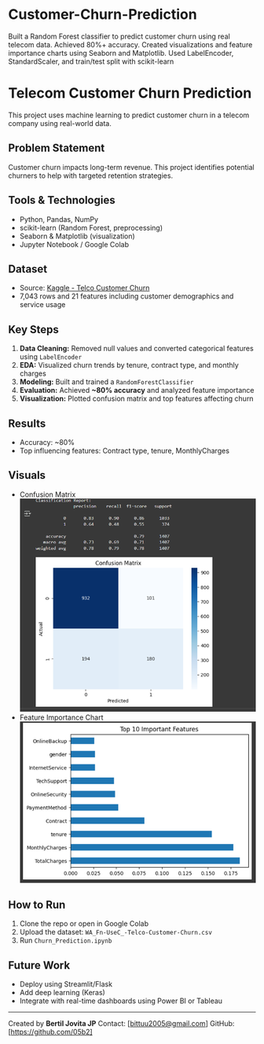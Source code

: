 # Customer-Churn-Prediction
Built a Random Forest classifier to predict customer churn using real telecom data. Achieved 80%+ accuracy. Created visualizations and feature importance charts using Seaborn and Matplotlib. Used LabelEncoder, StandardScaler, and train/test split with scikit-learn

# Telecom Customer Churn Prediction

This project uses machine learning to predict customer churn in a telecom company using real-world data.

## Problem Statement
Customer churn impacts long-term revenue. This project identifies potential churners to help with targeted retention strategies.

## Tools & Technologies
- Python, Pandas, NumPy
- scikit-learn (Random Forest, preprocessing)
- Seaborn & Matplotlib (visualization)
- Jupyter Notebook / Google Colab

##  Dataset
- Source: [Kaggle - Telco Customer Churn](https://www.kaggle.com/datasets/blastchar/telco-customer-churn)
- 7,043 rows and 21 features including customer demographics and service usage

## Key Steps
1. **Data Cleaning:** Removed null values and converted categorical features using `LabelEncoder`
2. **EDA:** Visualized churn trends by tenure, contract type, and monthly charges
3. **Modeling:** Built and trained a `RandomForestClassifier`
4. **Evaluation:** Achieved **~80% accuracy** and analyzed feature importance
5. **Visualization:** Plotted confusion matrix and top features affecting churn

## Results
- Accuracy: ~80%
- Top influencing features: Contract type, tenure, MonthlyCharges

## Visuals
- Confusion Matrix
  ![OutputScreenshot](images/class.png)
- Feature Importance Chart
![OutputScreenshot](images/imp.png)

## How to Run
1. Clone the repo or open in Google Colab
2. Upload the dataset: `WA_Fn-UseC_-Telco-Customer-Churn.csv`
3. Run `Churn_Prediction.ipynb`

## Future Work
- Deploy using Streamlit/Flask
- Add deep learning (Keras)
- Integrate with real-time dashboards using Power BI or Tableau

---

Created by **Bertil Jovita JP**
Contact: [bittuu2005@gmail.com]
GitHub: [https://github.com/05b2]
